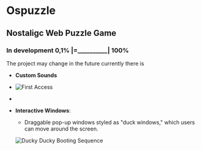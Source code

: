 # Ospuzzle

## Nostaligc Web Puzzle Game 

### In development 0,1% |=__________| 100%

The project may change in the future currently there is

- **Custom Sounds**

-   ![First Access](https://ibb.co/4gKy21Hf)
- 
- **Interactive Windows**:
  - Draggable pop-up windows styled as "duck windows," which users can move around the screen.
 
  ![Ducky Ducky Booting Sequence](https://ibb.co/Xx2RXPbD)

  
